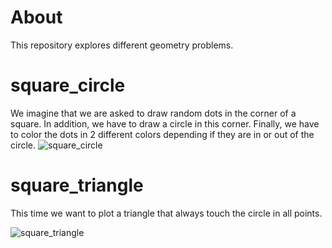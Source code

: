 # About
This repository explores different geometry problems.

# square_circle
We imagine that we are asked to draw random dots in the corner of a square.
In addition, we have to draw a circle in this corner.
Finally, we have to color the dots in 2 different colors depending if they are in or out of the circle.
![square_circle](https://user-images.githubusercontent.com/36447056/90817195-bcdf3680-e32d-11ea-8388-9a0a35cdf325.png)

# square_triangle
This time we want to plot a triangle that always touch the circle in all points.

![square_triangle](https://user-images.githubusercontent.com/36447056/90817451-22332780-e32e-11ea-8c68-929f0bc714b6.png)
